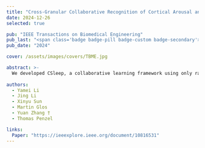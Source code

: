 ```yaml
---
title: "Cross-Granular Collaborative Recognition of Cortical Arousal and Sleep Stages from Photoplethysmography"
date: 2024-12-26
selected: true

pub: "IEEE Transactions on Biomedical Engineering"
pub_last: "<span class='badge badge-pill badge-custom badge-secondary'>Journal</span>"
pub_date: "2024"

cover: /assets/images/covers/TBME.jpg

abstract: >-
  We developed CSleep, a collaborative learning framework using only raw PPG signals to jointly recognize cortical arousal and sleep stages, achieving clinically relevant accuracy while offering a cost-effective solution for accessible home sleep monitoring.
  
authors:
  - Yamei Li
  - Jing Li
  - Xinyu Sun
  - Martin Glos
  - Yuan Zhang †
  - Thomas Penzel

links:
  Paper: "https://ieeexplore.ieee.org/document/10816531"
---
```

